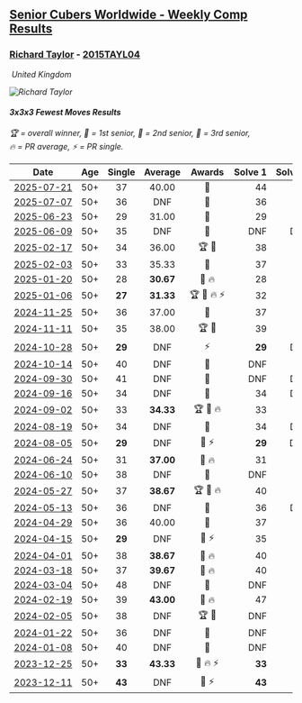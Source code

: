 <style>table {white-space: nowrap;}</style>
<link rel="stylesheet" type="text/css" href="/scw-comp/css/flags.css" />

## [Senior Cubers Worldwide - Weekly Comp Results](/scw-comp/results/)
### [Richard Taylor](README.md) - [2015TAYL04](https://www.worldcubeassociation.org/persons/2015TAYL04?event=333fm)

<i class="flag flag-GB" />&nbsp;United Kingdom

![Richard Taylor](1506360596.JPG)

#### 3x3x3 Fewest Moves Results

<span style="white-space: nowrap;">🏆 = overall winner</span>, <span style="white-space: nowrap;">🥇 = 1st senior</span>, <span style="white-space: nowrap;">🥈 = 2nd senior</span>, <span style="white-space: nowrap;">🥉 = 3rd senior</span>, <span style="white-space: nowrap;">🔥 = PR average</span>, <span style="white-space: nowrap;">⚡ = PR single</span>.

| Date | Age | Single | Average | Awards | Solve 1 | Solve 2 | Solve 3 | Solution |
| :--: | :--: | :--: | :--: | :--: | --: | --: | --: | :-- |
| [2025-07-21](../../results/2025-07-21/333fm.md) | 50+ | 37 | 40.00 | 🥈 | 44 | 37 | 39 | [Desktop](https://www.facebook.com/events/1358205781912469/permalink/1365511967848517) / [Mobile](https://m.facebook.com/events/1358205781912469?view=permalink&id=1365511967848517) |
| [2025-07-07](../../results/2025-07-07/333fm.md) | 50+ | 36 | DNF | 🥈 | 36 | 41 | DNF | [Desktop](https://www.facebook.com/events/1425074485301641/permalink/1433013961174360) / [Mobile](https://m.facebook.com/events/1425074485301641?view=permalink&id=1433013961174360) |
| [2025-06-23](../../results/2025-06-23/333fm.md) | 50+ | 29 | 31.00 | 🥈 | 29 | 34 | 30 | [Desktop](https://www.facebook.com/events/1471781897145901/permalink/1479861216337969) / [Mobile](https://m.facebook.com/events/1471781897145901?view=permalink&id=1479861216337969) |
| [2025-06-09](../../results/2025-06-09/333fm.md) | 50+ | 35 | DNF | 🥉 | DNF | DNF | 35 | [Desktop](https://www.facebook.com/events/583348094398254/permalink/589719447094452) / [Mobile](https://m.facebook.com/events/583348094398254?view=permalink&id=589719447094452) |
| [2025-02-17](../../results/2025-02-17/333fm.md) | 50+ | 34 | 36.00 | 🏆 🥇 | 38 | 34 | 36 | [Desktop](https://www.facebook.com/events/1135701151362285/permalink/1141535454112188) / [Mobile](https://m.facebook.com/events/1135701151362285?view=permalink&id=1141535454112188) |
| [2025-02-03](../../results/2025-02-03/333fm.md) | 50+ | 33 | 35.33 | 🥈 | 37 | 33 | 36 | [Desktop](https://www.facebook.com/events/605002372462927/permalink/608282182134946) / [Mobile](https://m.facebook.com/events/605002372462927?view=permalink&id=608282182134946) |
| [2025-01-20](../../results/2025-01-20/333fm.md) | 50+ | 28 | **30.67** | 🥇 🔥 | 28 | 34 | 30 | [Desktop](https://www.facebook.com/events/2431599283867344/permalink/2434246370269302) / [Mobile](https://m.facebook.com/events/2431599283867344?view=permalink&id=2434246370269302) |
| [2025-01-06](../../results/2025-01-06/333fm.md) | 50+ | **27** | **31.33** | 🏆 🥇 🔥 ⚡ | 32 | **27** | 35 | [Desktop](https://www.facebook.com/events/1116608616224962/permalink/1118319639387193) / [Mobile](https://m.facebook.com/events/1116608616224962?view=permalink&id=1118319639387193) |
| [2024-11-25](../../results/2024-11-25/333fm.md) | 50+ | 36 | 37.00 | 🥈 | 37 | 38 | 36 | [Desktop](https://www.facebook.com/events/1676509486259197/permalink/1678894252687387) / [Mobile](https://m.facebook.com/events/1676509486259197?view=permalink&id=1678894252687387) |
| [2024-11-11](../../results/2024-11-11/333fm.md) | 50+ | 35 | 38.00 | 🏆 🥇 | 39 | 35 | 40 | [Desktop](https://www.facebook.com/events/1083595216209881/permalink/1085966575972745) / [Mobile](https://m.facebook.com/events/1083595216209881?view=permalink&id=1085966575972745) |
| [2024-10-28](../../results/2024-10-28/333fm.md) | 50+ | **29** | DNF | ⚡ | **29** | DNF | DNF | [Desktop](https://www.facebook.com/events/1698508710710568/permalink/1701751983719574) / [Mobile](https://m.facebook.com/events/1698508710710568?view=permalink&id=1701751983719574) |
| [2024-10-14](../../results/2024-10-14/333fm.md) | 50+ | 40 | DNF | 🥈 | DNF | 41 | 40 | [Desktop](https://www.facebook.com/events/1063108871886413/permalink/1065783804952253) / [Mobile](https://m.facebook.com/events/1063108871886413?view=permalink&id=1065783804952253) |
| [2024-09-30](../../results/2024-09-30/333fm.md) | 50+ | 41 | DNF | 🥉 | DNF | DNF | 41 | [Desktop](https://www.facebook.com/events/1279731716520453/permalink/1285205742639717) / [Mobile](https://m.facebook.com/events/1279731716520453?view=permalink&id=1285205742639717) |
| [2024-09-16](../../results/2024-09-16/333fm.md) | 50+ | 34 | DNF | 🥈 | 34 | DNF | 35 | [Desktop](https://www.facebook.com/events/987724163393827/permalink/990901253076118) / [Mobile](https://m.facebook.com/events/987724163393827?view=permalink&id=990901253076118) |
| [2024-09-02](../../results/2024-09-02/333fm.md) | 50+ | 33 | **34.33** | 🏆 🥇 🔥 | 33 | 37 | 33 | [Desktop](https://www.facebook.com/events/8293215087422597/permalink/8316179491792823) / [Mobile](https://m.facebook.com/events/8293215087422597?view=permalink&id=8316179491792823) |
| [2024-08-19](../../results/2024-08-19/333fm.md) | 50+ | 34 | DNF | 🥉 | 34 | DNF | DNF | [Desktop](https://www.facebook.com/events/1735091027302984/permalink/1742737439871676) / [Mobile](https://m.facebook.com/events/1735091027302984?view=permalink&id=1742737439871676) |
| [2024-08-05](../../results/2024-08-05/333fm.md) | 50+ | **29** | DNF | 🥈 ⚡ | **29** | DNS | DNS | [Desktop](https://www.facebook.com/events/852418760184953/permalink/860295679397261) / [Mobile](https://m.facebook.com/events/852418760184953?view=permalink&id=860295679397261) |
| [2024-06-24](../../results/2024-06-24/333fm.md) | 50+ | 31 | **37.00** | 🥈 🔥 | 31 | 36 | 44 | [Desktop](https://www.facebook.com/events/1415549492443459/permalink/1417741628890912) / [Mobile](https://m.facebook.com/events/1415549492443459?view=permalink&id=1417741628890912) |
| [2024-06-10](../../results/2024-06-10/333fm.md) | 50+ | 38 | DNF | 🥇 | DNF | 38 | DNF | [Desktop](https://www.facebook.com/events/1490716228238504/permalink/1493828521260608) / [Mobile](https://m.facebook.com/events/1490716228238504?view=permalink&id=1493828521260608) |
| [2024-05-27](../../results/2024-05-27/333fm.md) | 50+ | 37 | **38.67** | 🏆 🥇 🔥 | 40 | 39 | 37 | [Desktop](https://www.facebook.com/events/1122138365677115/permalink/1124302532127365) / [Mobile](https://m.facebook.com/events/1122138365677115?view=permalink&id=1124302532127365) |
| [2024-05-13](../../results/2024-05-13/333fm.md) | 50+ | 36 | DNF | 🥉 | 36 | DNF | DNF | [Desktop](https://www.facebook.com/events/424553657178959/permalink/425705073730484) / [Mobile](https://m.facebook.com/events/424553657178959?view=permalink&id=425705073730484) |
| [2024-04-29](../../results/2024-04-29/333fm.md) | 50+ | 36 | 40.00 | 🥉 | 37 | 47 | 36 | [Desktop](https://www.facebook.com/events/780529384043557/permalink/781498693946626) / [Mobile](https://m.facebook.com/events/780529384043557?view=permalink&id=781498693946626) |
| [2024-04-15](../../results/2024-04-15/333fm.md) | 50+ | **29** | DNF | 🥈 ⚡ | 35 | **29** | DNF | [Desktop](https://www.facebook.com/events/399729569502315/permalink/401889082619697) / [Mobile](https://m.facebook.com/events/399729569502315?view=permalink&id=401889082619697) |
| [2024-04-01](../../results/2024-04-01/333fm.md) | 50+ | 38 | **38.67** | 🥈 🔥 | 40 | 38 | 38 | [Desktop](https://www.facebook.com/events/381145698080463/permalink/386789530849413) / [Mobile](https://m.facebook.com/events/381145698080463?view=permalink&id=386789530849413) |
| [2024-03-18](../../results/2024-03-18/333fm.md) | 50+ | 37 | **39.67** | 🥈 🔥 | 40 | 42 | 37 | [Desktop](https://www.facebook.com/events/327405973656724/permalink/330765559987432) / [Mobile](https://m.facebook.com/events/327405973656724?view=permalink&id=330765559987432) |
| [2024-03-04](../../results/2024-03-04/333fm.md) | 50+ | 48 | DNF | 🥈 | DNF | 48 | DNS | [Desktop](https://www.facebook.com/events/930519955353118/permalink/937430351328745) / [Mobile](https://m.facebook.com/events/930519955353118?view=permalink&id=937430351328745) |
| [2024-02-19](../../results/2024-02-19/333fm.md) | 50+ | 39 | **43.00** | 🥈 🔥 | 47 | 39 | 43 | [Desktop](https://www.facebook.com/events/381823924477209/permalink/383694844290117) / [Mobile](https://m.facebook.com/events/381823924477209?view=permalink&id=383694844290117) |
| [2024-02-05](../../results/2024-02-05/333fm.md) | 50+ | 38 | DNF | 🏆 🥇 | DNF | 38 | 38 | [Desktop](https://www.facebook.com/events/372835672153895/permalink/378906208213508) / [Mobile](https://m.facebook.com/events/372835672153895?view=permalink&id=378906208213508) |
| [2024-01-22](../../results/2024-01-22/333fm.md) | 50+ | 36 | DNF | 🥉 | DNF | 36 | DNF | [Desktop](https://www.facebook.com/events/373816798683556/permalink/378441078221128) / [Mobile](https://m.facebook.com/events/373816798683556?view=permalink&id=378441078221128) |
| [2024-01-08](../../results/2024-01-08/333fm.md) | 50+ | 40 | DNF | 🥈 | DNF | 40 | 42 | [Desktop](https://www.facebook.com/events/1863505057415574/permalink/1871282676637812) / [Mobile](https://m.facebook.com/events/1863505057415574?view=permalink&id=1871282676637812) |
| [2023-12-25](../../results/2023-12-25/333fm.md) | 50+ | **33** | **43.33** | 🥈 🔥 ⚡ | **33** | 48 | 49 | [Desktop](https://www.facebook.com/events/386360253828261/permalink/391227136674906) / [Mobile](https://m.facebook.com/events/386360253828261?view=permalink&id=391227136674906) |
| [2023-12-11](../../results/2023-12-11/333fm.md) | 50+ | **43** | DNF | 🥈 ⚡ | **43** | 49 | DNF | [Desktop](https://www.facebook.com/events/258221760599764/permalink/262928976795709) / [Mobile](https://m.facebook.com/events/258221760599764?view=permalink&id=262928976795709) |


<!-- Global site tag (gtag.js) - Google Analytics -->
<script async src="https://www.googletagmanager.com/gtag/js?id=UA-86348435-3"></script>
<script>window.dataLayer = window.dataLayer || []; function gtag() {dataLayer.push(arguments);} gtag('js', new Date()); gtag('config', 'UA-86348435-3');</script>
